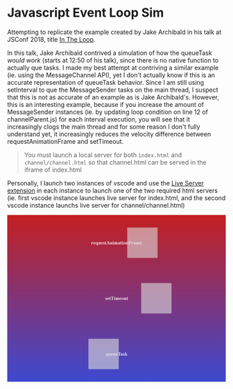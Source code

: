 # Javascript Event Loop Sim

Attempting to replicate the example created by Jake Archibald in his talk at JSConf 2018, title [In The Loop](https://www.youtube.com/watch?v=cCOL7MC4Pl0&t=0s).

In this talk, Jake Archibald contrived a simulation of how the queueTask *would work* (starts at 12:50 of his talk), since there is no native function to actually que tasks. I made my best attempt at contriving a similar example (ie. using the MessageChannel API), yet I don't actually know if this is an accurate representation of queueTask behavior. Since I am still using setInterval to que the MessageSender tasks on the main thread, I suspect that this is not as accurate of an example as is Jake Archibald's. However, this is an interesting example, because if you increase the amount of MessageSender instances (ie. by updating loop condition on line 12 of channelParent.js) for each interval execution, you will see that it increasingly clogs the main thread and for some reason I don't fully understand yet, it increasingly reduces the velocity difference between requestAnimationFrame and setTimeout. 

> You must launch a local server for both `index.html` and `channel/channel.html` so that channel.html can be served in the iframe of index.html

Personally, I launch two instances of vscode and use the [Live Server extension](https://marketplace.visualstudio.com/items?itemName=ritwickdey.LiveServer) in each instance to launch one of the two required html servers (ie. first vscode instance launches live server for index.html, and the second vscode instance launchs live server for channel/channel.html)

![Demo Screenshot](channel/screenshot.png)